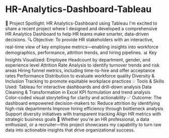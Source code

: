 # HR-Analytics-Dashboard-Tableau
🎯 Project Spotlight: HR Analytics-Dashboard using Tableau
I'm excited to share a recent project where I designed and developed a comprehensive HR Analytics Dashboard to help HR teams make smarter, data-driven decisions.
🔍 Objective:
 To provide HR stakeholders with an interactive, real-time view of key employee metrics—enabling insights into workforce demographics, performance, attrition trends, and hiring pipelines.
📊 Key Insights Visualized:
Employee Headcount by department, gender, and experience level
Attrition Rate Analysis to identify turnover trends and risk areas
Hiring funnel metrics, including time-to-hire and offer acceptance rates
Performance Distribution to evaluate workforce quality
Diversity & Inclusion Tracking to promote equitable workplace practices
💡 Tools & Skills Used:
Tableau for interactive dashboards and drill-down analysis
Data Cleaning & Transformation in Excel
KPI formulation and trend analysis
Color-coded visual storytelling for clarity and actionability
✅ Outcome:
 The dashboard empowered decision-makers to:
Reduce attrition by identifying high-risk departments
Improve hiring efficiency through bottleneck analysis
Support diversity initiatives with transparent tracking
Align HR metrics with strategic business goals
📌 Whether you're an HR professional, a data enthusiast, or a recruiter—this project showcases my capability to turn raw data into actionable insights that drive organizational success.




